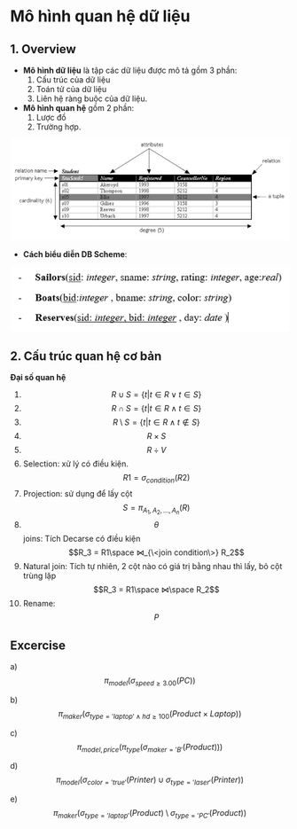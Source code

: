 # Mô hình quan hệ dữ liệu
## 1. Overview
- **Mô hình dữ liệu** là tập các dữ liệu được mô tả gồm 3 phần:
  1. Cấu trúc của dữ liệu
  2. Toán tử của dữ liệu
  3. Liên hệ ràng buộc của dữ liệu.
- **Mô hình quan hệ** gồm 2 phần:
  1. Lược đồ
  2. Trường hợp.

![image](<Pictures_Source/Picture6.png>)

- **Cách biểu diễn DB Scheme**:

![image](<Pictures_Source/Picture7.png>)

## 2. Cấu trúc quan hệ cơ bản
**Đại số quan hệ**
1. $$R\cup S = \{t|t\in R\lor t\in S\}$$
2. $$R\cap S = \{t|t\in R\land t\in S\}$$
3. $$R\setminus S = \{t|t\in R\land t\notin S\}$$
4. $$R\times S$$
5. $$R\div V$$
6. Selection: xử lý có điều kiện. $$R1 = \sigma_{condition}(R2)$$
7. Projection: sử dụng để lấy cột $$S = \pi_{A_1,A_2,...,A_n}(R)$$
8. $$\theta$$ joins: Tích Decarse có điều kiện $$R_3 = R1\space ⋈_{\<join condition\>} R_2$$
9. Natural join: Tích tự nhiên, 2 cột nào có giá trị bằng nhau thì lấy, bỏ cột trùng lặp $$R_3 = R1\space ⋈\space R_2$$
10. Rename: $$P$$

## Excercise

a) $$\pi_{model}(\sigma_{speed\ge 3.00}(PC))$$

b) $$\pi_{maker}(\sigma_{type='laptop'\land hd\ge100}(Product\times Laptop))$$

c) $$\pi_{model,price}(\pi_{type}(\sigma_{maker='B'}(Product)))$$

d) $$\pi_{model}(\sigma_{color='true'}(Printer)\cup \sigma_{type='laser'}(Printer))$$

e) $$\pi_{maker}(\sigma_{type='laptop'}(Product)\setminus \sigma_{type='PC'}(Product))$$
